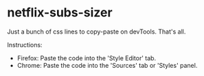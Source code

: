# netflix-subs-sizer

Just a bunch of css lines to copy-paste on devTools. That's all.

Instructions:
- Firefox: Paste the code into the 'Style Editor' tab.
- Chrome: Paste the code into the 'Sources' tab or 'Styles' panel.
